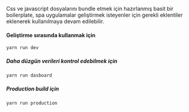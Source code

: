 Css ve javascript dosyalarını bundle etmek için hazırlanmış basit bir boilerplate, spa uygulamalar geliştirmek isteyenler için gerekli eklentiler eklenerek kullanılmaya devam edilebilir.

#### Geliştirme sırasında kullanmak için
`yarn run dev`
##### Daha düzgün verileri kontrol edebilmek için
`yarn run dasboard`
##### Production build için
`yarn run production`
